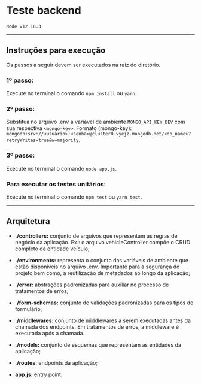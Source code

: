 # Teste backend

```
Node v12.18.3
```

---

## Instruções para execução

Os passos a seguir devem ser executados na raiz do diretório.

### 1º passo:

Execute no terminal o comando `npm install` ou `yarn`.

### 2º passo:

Substitua no arquivo .env a variável de ambiente `MONGO_API_KEY_DEV` com sua respectiva `<mongo-key>`. Formato (mongo-key): `mongodb+srv://<usuario>:<senha>@cluster0.vyejz.mongodb.net/<db_name>?retryWrites=true&w=majority`.

### 3º passo:

Execute no terminal o comando `node app.js`.

### Para executar os testes unitários:

Execute no terminal o comando `npm test` ou `yarn test`.

---

## Arquitetura

- **./controllers:** conjunto de arquivos que representam as regras de negócio da aplicação. Ex.: o arquivo vehicleController compõe o CRUD completo da entidade veículo;

- **./environments:** representa o conjunto das variáveis de ambiente que estão disponíveis no arquivo .env. Importante para a segurança do projeto bem como, a reutilização de metadados ao longo da aplicação;

- **./error:** abstrações padronizadas para auxiliar no processo de tratamentos de erros;

- **./form-schemas:** conjunto de validações padronizadas para os tipos de formulário;

- **./middlewares:** conjunto de middlewares a serem executadas antes da chamada dos endpoints. Em tratamentos de erros, a middleware é executada após a chamada.

- **./models:** conjunto de esquemas que representam as entidades da aplicação;

- **./routes:** endpoints da aplicação;

- **app.js:** entry point.
